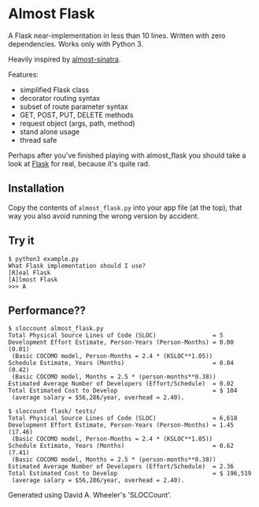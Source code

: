 # Almost Flask


A Flask near-implementation in less than 10 lines.
Written with zero dependencies.
Works only with Python 3.

Heavily inspired by [almost-sinatra](https://github.com/rkh/almost-sinatra).

Features:

* simplified Flask class
* decorator routing syntax
* subset of route parameter syntax
* GET, POST, PUT, DELETE methods
* request object (args, path, method)
* stand alone usage
* thread safe

Perhaps after you've finished playing with almost_flask you should take a look
at [Flask](https://github.com/mitsuhiko/flask) for real, because it's quite rad.

## Installation

Copy the contents of `almost_flask.py` into your app file (at the top), that
way you also avoid running the wrong version by accident.

## Try it

    $ python3 example.py
    What Flask implementation should I use?
    [R]eal Flask
    [A]lmost Flask
    >>> A

## Performance??

    $ sloccount almost_flask.py
    Total Physical Source Lines of Code (SLOC)                = 5
    Development Effort Estimate, Person-Years (Person-Months) = 0.00 (0.01)
     (Basic COCOMO model, Person-Months = 2.4 * (KSLOC**1.05))
    Schedule Estimate, Years (Months)                         = 0.04 (0.42)
     (Basic COCOMO model, Months = 2.5 * (person-months**0.38))
    Estimated Average Number of Developers (Effort/Schedule)  = 0.02
    Total Estimated Cost to Develop                           = $ 104
     (average salary = $56,286/year, overhead = 2.40).

    $ sloccount flask/ tests/
    Total Physical Source Lines of Code (SLOC)                = 6,618
    Development Effort Estimate, Person-Years (Person-Months) = 1.45 (17.46)
     (Basic COCOMO model, Person-Months = 2.4 * (KSLOC**1.05))
    Schedule Estimate, Years (Months)                         = 0.62 (7.41)
     (Basic COCOMO model, Months = 2.5 * (person-months**0.38))
    Estimated Average Number of Developers (Effort/Schedule)  = 2.36
    Total Estimated Cost to Develop                           = $ 196,519
     (average salary = $56,286/year, overhead = 2.40).

Generated using David A. Wheeler's 'SLOCCount'.
